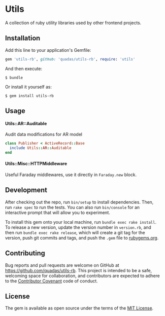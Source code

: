 # Utils

A collection of ruby utility libraries used by other frontend projects.

## Installation

Add this line to your application's Gemfile:

```ruby
gem 'utils-rb', github: 'quadas/utils-rb', require: 'utils'
```

And then execute:

    $ bundle

Or install it yourself as:

    $ gem install utils-rb

## Usage

#### Utils::AR::Auditable

Audit data modifications for AR model

```ruby
class Publisher < ActiveRecord::Base
  include Utils::AR::Auditable
end
```

#### Utils::Misc::HTTPMiddleware

Useful Faraday middlewares, use it directly in `Faraday.new` block.

## Development

After checking out the repo, run `bin/setup` to install dependencies. Then, run `rake spec` to run the tests. You can also run `bin/console` for an interactive prompt that will allow you to experiment.

To install this gem onto your local machine, run `bundle exec rake install`. To release a new version, update the version number in `version.rb`, and then run `bundle exec rake release`, which will create a git tag for the version, push git commits and tags, and push the `.gem` file to [rubygems.org](https://rubygems.org).

## Contributing

Bug reports and pull requests are welcome on GitHub at https://github.com/quadas/utils-rb. This project is intended to be a safe, welcoming space for collaboration, and contributors are expected to adhere to the [Contributor Covenant](http://contributor-covenant.org) code of conduct.


## License

The gem is available as open source under the terms of the [MIT License](http://opensource.org/licenses/MIT).

